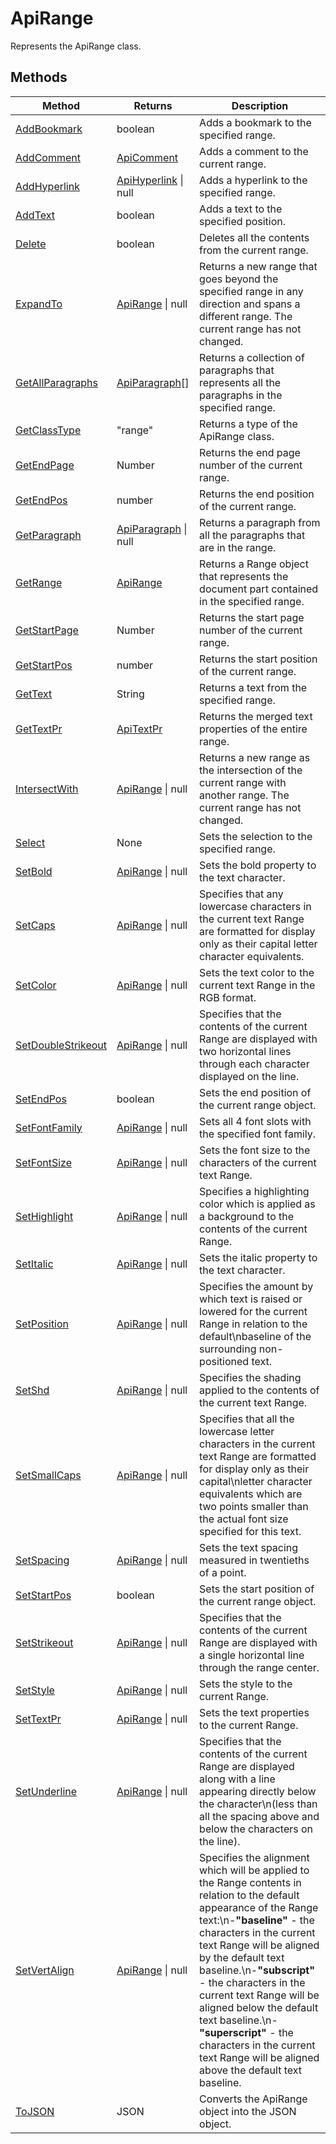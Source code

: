 # ApiRange

Represents the ApiRange class.


## Methods

| Method | Returns | Description |
| ------ | ------- | ----------- |
| [AddBookmark](./Methods/AddBookmark.md) | boolean | Adds a bookmark to the specified range. |
| [AddComment](./Methods/AddComment.md) | [ApiComment](../ApiComment/ApiComment.md) | Adds a comment to the current range. |
| [AddHyperlink](./Methods/AddHyperlink.md) | [ApiHyperlink](../ApiHyperlink/ApiHyperlink.md) \| null | Adds a hyperlink to the specified range. |
| [AddText](./Methods/AddText.md) | boolean | Adds a text to the specified position. |
| [Delete](./Methods/Delete.md) | boolean | Deletes all the contents from the current range. |
| [ExpandTo](./Methods/ExpandTo.md) | [ApiRange](../ApiRange/ApiRange.md) \| null | Returns a new range that goes beyond the specified range in any direction and spans a different range. The current range has not changed. |
| [GetAllParagraphs](./Methods/GetAllParagraphs.md) | [ApiParagraph](../ApiParagraph/ApiParagraph.md)[] | Returns a collection of paragraphs that represents all the paragraphs in the specified range. |
| [GetClassType](./Methods/GetClassType.md) | "range" | Returns a type of the ApiRange class. |
| [GetEndPage](./Methods/GetEndPage.md) | Number | Returns the end page number of the current range. |
| [GetEndPos](./Methods/GetEndPos.md) | number | Returns the end position of the current range. |
| [GetParagraph](./Methods/GetParagraph.md) | [ApiParagraph](../ApiParagraph/ApiParagraph.md) \| null | Returns a paragraph from all the paragraphs that are in the range. |
| [GetRange](./Methods/GetRange.md) | [ApiRange](../ApiRange/ApiRange.md) | Returns a Range object that represents the document part contained in the specified range. |
| [GetStartPage](./Methods/GetStartPage.md) | Number | Returns the start page number of the current range. |
| [GetStartPos](./Methods/GetStartPos.md) | number | Returns the start position of the current range. |
| [GetText](./Methods/GetText.md) | String | Returns a text from the specified range. |
| [GetTextPr](./Methods/GetTextPr.md) | [ApiTextPr](../ApiTextPr/ApiTextPr.md) | Returns the merged text properties of the entire range. |
| [IntersectWith](./Methods/IntersectWith.md) | [ApiRange](../ApiRange/ApiRange.md) \| null | Returns a new range as the intersection of the current range with another range. The current range has not changed. |
| [Select](./Methods/Select.md) | None | Sets the selection to the specified range. |
| [SetBold](./Methods/SetBold.md) | [ApiRange](../ApiRange/ApiRange.md) \| null | Sets the bold property to the text character. |
| [SetCaps](./Methods/SetCaps.md) | [ApiRange](../ApiRange/ApiRange.md) \| null | Specifies that any lowercase characters in the current text Range are formatted for display only as their capital letter character equivalents. |
| [SetColor](./Methods/SetColor.md) | [ApiRange](../ApiRange/ApiRange.md) \| null | Sets the text color to the current text Range in the RGB format. |
| [SetDoubleStrikeout](./Methods/SetDoubleStrikeout.md) | [ApiRange](../ApiRange/ApiRange.md) \| null | Specifies that the contents of the current Range are displayed with two horizontal lines through each character displayed on the line. |
| [SetEndPos](./Methods/SetEndPos.md) | boolean | Sets the end position of the current range object. |
| [SetFontFamily](./Methods/SetFontFamily.md) | [ApiRange](../ApiRange/ApiRange.md) \| null | Sets all 4 font slots with the specified font family. |
| [SetFontSize](./Methods/SetFontSize.md) | [ApiRange](../ApiRange/ApiRange.md) \| null | Sets the font size to the characters of the current text Range. |
| [SetHighlight](./Methods/SetHighlight.md) | [ApiRange](../ApiRange/ApiRange.md) \| null | Specifies a highlighting color which is applied as a background to the contents of the current Range. |
| [SetItalic](./Methods/SetItalic.md) | [ApiRange](../ApiRange/ApiRange.md) \| null | Sets the italic property to the text character. |
| [SetPosition](./Methods/SetPosition.md) | [ApiRange](../ApiRange/ApiRange.md) \| null | Specifies the amount by which text is raised or lowered for the current Range in relation to the default\nbaseline of the surrounding non-positioned text. |
| [SetShd](./Methods/SetShd.md) | [ApiRange](../ApiRange/ApiRange.md) \| null | Specifies the shading applied to the contents of the current text Range. |
| [SetSmallCaps](./Methods/SetSmallCaps.md) | [ApiRange](../ApiRange/ApiRange.md) \| null | Specifies that all the lowercase letter characters in the current text Range are formatted for display only as their capital\nletter character equivalents which are two points smaller than the actual font size specified for this text. |
| [SetSpacing](./Methods/SetSpacing.md) | [ApiRange](../ApiRange/ApiRange.md) \| null | Sets the text spacing measured in twentieths of a point. |
| [SetStartPos](./Methods/SetStartPos.md) | boolean | Sets the start position of the current range object. |
| [SetStrikeout](./Methods/SetStrikeout.md) | [ApiRange](../ApiRange/ApiRange.md) \| null | Specifies that the contents of the current Range are displayed with a single horizontal line through the range center. |
| [SetStyle](./Methods/SetStyle.md) | [ApiRange](../ApiRange/ApiRange.md) \| null | Sets the style to the current Range. |
| [SetTextPr](./Methods/SetTextPr.md) | [ApiRange](../ApiRange/ApiRange.md) \| null | Sets the text properties to the current Range. |
| [SetUnderline](./Methods/SetUnderline.md) | [ApiRange](../ApiRange/ApiRange.md) \| null | Specifies that the contents of the current Range are displayed along with a line appearing directly below the character\n(less than all the spacing above and below the characters on the line). |
| [SetVertAlign](./Methods/SetVertAlign.md) | [ApiRange](../ApiRange/ApiRange.md) \| null | Specifies the alignment which will be applied to the Range contents in relation to the default appearance of the Range text:\n-**"baseline"** - the characters in the current text Range will be aligned by the default text baseline.\n-**"subscript"** - the characters in the current text Range will be aligned below the default text baseline.\n-**"superscript"** - the characters in the current text Range will be aligned above the default text baseline. |
| [ToJSON](./Methods/ToJSON.md) | JSON | Converts the ApiRange object into the JSON object. |
